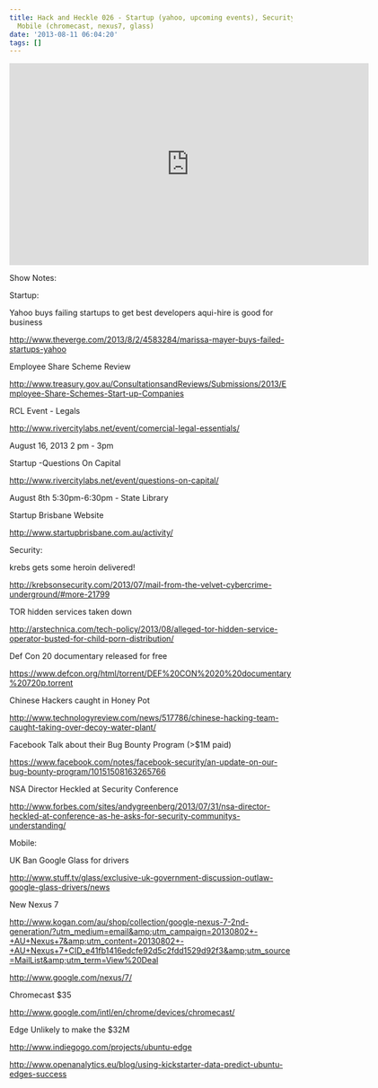 ```yaml
---
title: Hack and Heckle 026 - Startup (yahoo, upcoming events), Security (TOR, defcon)
  Mobile (chromecast, nexus7, glass)
date: '2013-08-11 06:04:20'
tags: []
---
```


<iframe style="border: none" src="http://html5-player.libsyn.com/embed/episode/id/2430978/height/360/width/640/theme/legacy/direction/no/autoplay/no/autonext/no/thumbnail/yes/preload/no/no_addthis/no/" height="360" width="640" scrolling="no"></iframe>

Show Notes:

Startup:

Yahoo buys failing startups to get best developers aqui-hire is good for business

http://www.theverge.com/2013/8/2/4583284/marissa-mayer-buys-failed-startups-yahoo


Employee Share Scheme Review

http://www.treasury.gov.au/ConsultationsandReviews/Submissions/2013/Employee-Share-Schemes-Start-up-Companies


RCL Event - Legals

http://www.rivercitylabs.net/event/comercial-legal-essentials/

August 16, 2013 2 pm - 3pm


Startup -Questions On Capital

http://www.rivercitylabs.net/event/questions-on-capital/

August 8th 5:30pm-6:30pm - State Library


Startup Brisbane Website

http://www.startupbrisbane.com.au/activity/


Security:

krebs gets some heroin delivered!

http://krebsonsecurity.com/2013/07/mail-from-the-velvet-cybercrime-underground/#more-21799


TOR hidden services taken down

http://arstechnica.com/tech-policy/2013/08/alleged-tor-hidden-service-operator-busted-for-child-porn-distribution/


Def Con 20 documentary released for free

https://www.defcon.org/html/torrent/DEF%20CON%2020%20documentary%20720p.torrent


Chinese Hackers caught in Honey Pot

http://www.technologyreview.com/news/517786/chinese-hacking-team-caught-taking-over-decoy-water-plant/


Facebook Talk about their Bug Bounty Program (&gt;$1M paid)

https://www.facebook.com/notes/facebook-security/an-update-on-our-bug-bounty-program/10151508163265766


NSA Director Heckled at Security Conference

http://www.forbes.com/sites/andygreenberg/2013/07/31/nsa-director-heckled-at-conference-as-he-asks-for-security-communitys-understanding/

Mobile:

UK Ban Google Glass for drivers

http://www.stuff.tv/glass/exclusive-uk-government-discussion-outlaw-google-glass-drivers/news


New Nexus 7

http://www.kogan.com/au/shop/collection/google-nexus-7-2nd-generation/?utm_medium=email&amp;utm_campaign=20130802+-+AU+Nexus+7&amp;utm_content=20130802+-+AU+Nexus+7+CID_e41fb1416edcfe92d5c2fdd1529d92f3&amp;utm_source=MailList&amp;utm_term=View%20Deal

http://www.google.com/nexus/7/


Chromecast $35

http://www.google.com/intl/en/chrome/devices/chromecast/


Edge Unlikely to make the $32M

http://www.indiegogo.com/projects/ubuntu-edge

http://www.openanalytics.eu/blog/using-kickstarter-data-predict-ubuntu-edges-success
